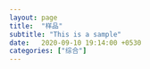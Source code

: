 ```yaml
---
layout: page
title:  "样品"
subtitle: "This is a sample"
date:   2020-09-10 19:14:00 +0530
categories: ["综合"]
---
```

